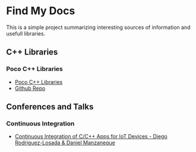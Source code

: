 # Find My Docs

This is a simple project summarizing interesting sources of information and usefull libraries.

## C++ Libraries

### Poco C++ Libraries

* [Poco C++ Libraries](https://pocoproject.org/)
* [Github Repo](https://github.com/pocoproject/poco)

## Conferences and Talks

### Continuous Integration

* [Continuous Integration of C/C++ Apps for IoT Devices - Diego Rodriguez-Losada & Daniel Manzaneque](https://youtu.be/9vq1cpd9Ez0)
    